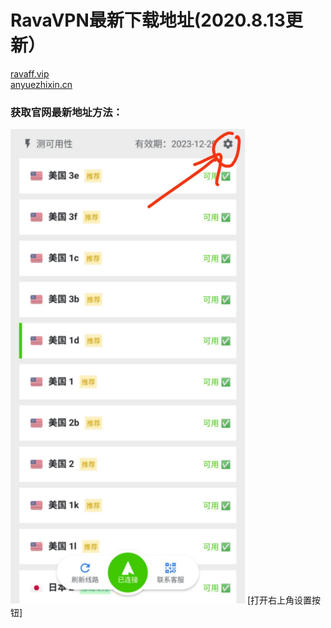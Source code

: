 # RavaVPN最新下载地址(2020.8.13更新）
[ravaff.vip](https://ravaff.vip)
</br>
[anyuezhixin.cn](https://anyuezhixin.cn)


### 获取官网最新地址方法：
<img src="https://github.com/Rava-vpn/RavaVPN/blob/master/pic/2.jpeg" width="375" alt="打开右上角'设置'按钮"/>
[打开右上角设置按钮]
